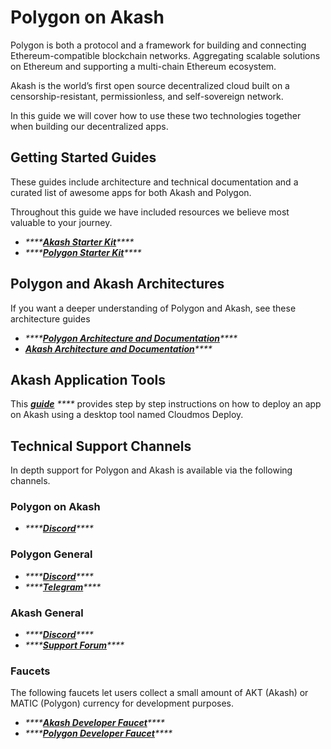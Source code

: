 # Polygon on Akash

Polygon is both a protocol and a framework for building and connecting Ethereum-compatible blockchain networks. Aggregating scalable solutions on Ethereum and supporting a multi-chain Ethereum ecosystem.

Akash is the world’s first open source decentralized cloud built on a censorship-resistant, permissionless, and self-sovereign network.

In this guide we will cover how to use these two technologies together when building our decentralized apps.

## Getting Started Guides

These guides include architecture and technical documentation and a curated list of awesome apps for both Akash and Polygon.

Throughout this guide we have included resources we believe most valuable to your journey.

* _\*\*\*\*_[_**Akash Starter Kit**_](https://akashnet.notion.site/akashnet/Polygon-Akash-Starter-Kit-d4e817023556417ea8c9b679336d0d76)_\*\*\*\*_
* _\*\*\*\*_[_**Polygon Starter Kit**_](https://polygontechnology.notion.site/Polygon-Starter-Kit-a289a505a0bb4e8b8189c1fc3b2223d0)_\*\*\*\*_

## Polygon and Akash Architectures

If you want a deeper understanding of Polygon and Akash, see these architecture guides

* _\*\*\*\*_[_**Polygon Architecture and Documentation**_](https://docs.polygon.technology)_\*\*\*\*_
* [_**Akash Architecture and Documentation**_](https://docs.akash.network)_\*\*\*\*_

## Akash Application Tools

This [_**guide**_](https://docs.akash.network/guides/deploy) _\*\*\*\*_ provides step by step instructions on how to deploy an app on Akash using a desktop tool named Cloudmos Deploy.

## Technical Support Channels

In depth support for Polygon and Akash is available via the following channels.

### Polygon on Akash

* _\*\*\*\*_[_**Discord**_](https://discord.com/invite/xpUtZcWtyp)_\*\*\*\*_

### Polygon General

* _\*\*\*\*_[_**Discord**_](https://discord.com/invite/polygon)_\*\*\*\*_
* _\*\*\*\*_[_**Telegram**_](https://t.me/joinchat/UMpbSrjAY\_Ffx5CD)_\*\*\*\*_

### Akash General

* _\*\*\*\*_[_**Discord**_](https://discord.com/invite/akash)_\*\*\*\*_
* _\*\*\*\*_[_**Support Forum**_](https://forum.akash.network)_\*\*\*\*_

### **Faucets**

The following faucets let users collect a small amount of AKT (Akash) or MATIC (Polygon) currency for development purposes.

* _\*\*\*\*_[_**Akash Developer Faucet**_](https://drip.akash.network/login)_\*\*\*\*_
* _\*\*\*\*_[_**Polygon Developer Faucet**_](https://faucet.polygon.technology)_\*\*\*\*_
